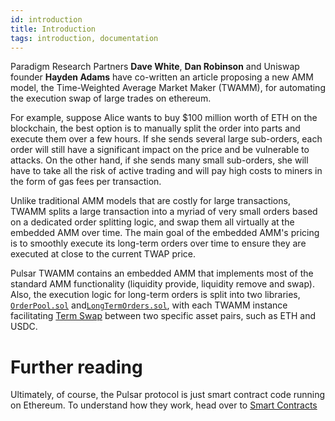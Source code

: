 ```yaml
---
id: introduction
title: Introduction
tags: introduction, documentation
---
```


Paradigm Research Partners **Dave White**, **Dan Robinson** and Uniswap founder **Hayden Adams** have co-written an article proposing a new AMM model, the Time-Weighted Average Market Maker (TWAMM), for automating the execution swap of large trades on ethereum.

For example, suppose Alice wants to buy $100 million worth of ETH on the blockchain, the best option is to manually split the order into parts and execute them over a few hours. If she sends several large sub-orders, each order will still have a significant impact on the price and be vulnerable to attacks. On the other hand, if she sends many small sub-orders, she will have to take all the risk of active trading and will pay high costs to miners in the form of gas fees per transaction.

Unlike traditional AMM models that are costly for large transactions, TWAMM splits a large transaction into a myriad of very small orders based on a dedicated order splitting logic, and swap them all virtually at the embedded AMM over time. The main goal of the embedded AMM's pricing is to smoothly execute its long-term orders over time to ensure they are executed at close to the current TWAP price.

Pulsar TWAMM contains an embedded AMM that implements most of the standard AMM functionality (liquidity provide, liquidity remove and swap). Also, the execution logic for long-term orders is split into two libraries, [`OrderPool.sol`](https://github.com/PulsarSwap/TWAMM-Contracts/blob/master/contracts/libraries/OrderPool.sol) and[`LongTermOrders.sol`](https://github.com/PulsarSwap/TWAMM-Contracts/blob/master/contracts/libraries/LongTermOrders.sol), with each TWAMM instance facilitating [Term Swap](../02-core-concepts/02-term-swap.md) between two specific asset pairs, such as ETH and USDC.

<!-- ---

![](./images/how-pulsar-works.png)

Pulsar is an _automated liquidity protocol_ powered by a [constant product formula](concepts/protocol-overview/04-glossary#constant-product-formula) and implemented in a system of non-upgradeable smart contracts on the [Ethereum](https://ethereum.org/) blockchain.
It obviates the need for trusted intermediaries, prioritizing **decentralization**, **censorship resistance**,
and **security**. Pulsar is **open-source software** licensed under the
[GPL](https://en.wikipedia.org/wiki/GNU_General_Public_License).

Each Pulsar smart contract, or pair, manages a liquidity pool made up of reserves of two [ERC-20](https://eips.ethereum.org/EIPS/eip-20) tokens.

Anyone can become a liquidity provider (LP) for a pool by depositing an equivalent value of each underlying token in return for pool tokens. These tokens track pro-rata LP shares of the total reserves, and can be redeemed for the underlying assets at any time.

![](./images/liquidity-provider.png)

Pairs act as automated market makers, standing ready to accept one token for the other as long as the “constant product” formula is preserved. This formula, most simply expressed as `x * y = k`, states that trades must not change the product (`k`) of a pair’s reserve balances (`x` and `y`). Because `k` remains unchanged from the reference frame of a trade, it is often referred to as the invariant. This formula has the desirable property that larger trades (relative to reserves) execute at exponentially worse rates than smaller ones.

In practice, Pulsar applies a 0.30% fee to trades, which is added to reserves. As a result, each trade actually increases `k`. This functions as a payout to LPs, which is realized when they burn their pool tokens to withdraw their portion of total reserves. In the future, this fee may be reduced to 0.25%, with the remaining 0.05% withheld as a protocol-wide charge.

![](./images/pulsar-swaps.png)

Because the relative price of the two pair assets can only be changed through trading, divergences between the Pulsar price and external prices create arbitrage opportunities. This mechanism ensures that Pulsar prices always trend toward the market-clearing price. -->

# Further reading

<!-- To see how token swaps work in practice, and to walk through the lifecycle of a swap, check out [Swaps](../02-core-concepts/01-swaps.md). Or, to see how liquidity pools work, see [Pools](../02-core-concepts/02-pools.md). -->

Ultimately, of course, the Pulsar protocol is just smart contract code running on Ethereum. To understand how they work, head over to [Smart Contracts](../../reference/smart-contracts/01-factory.md)
